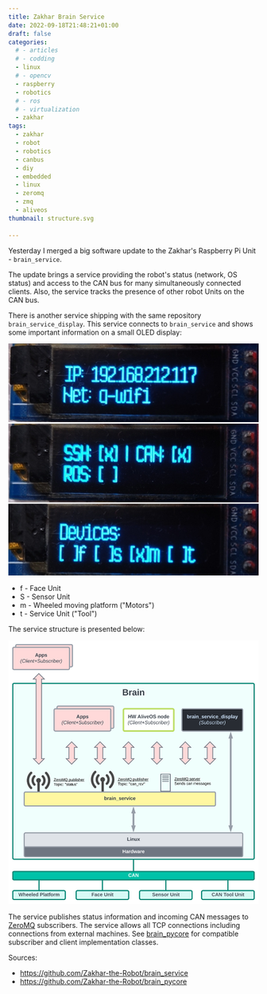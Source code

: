 ```yaml
---
title: Zakhar Brain Service
date: 2022-09-18T21:48:21+01:00
draft: false
categories:
  # - articles
  # - codding
  - linux
  # - opencv
  - raspberry
  - robotics
  # - ros
  # - virtualization
  - zakhar
tags:
  - zakhar 
  - robot 
  - robotics 
  - canbus 
  - diy 
  - embedded 
  - linux
  - zeromq
  - zmq
  - aliveos 
thumbnail: structure.svg

---
```


Yesterday I merged a big software update to the Zakhar's Raspberry Pi Unit - `brain_service`.

The update brings a service providing the robot's status (network, OS status) and access to the CAN bus for many simultaneously connected clients. Also, the service tracks the presence of other robot Units on the CAN bus.

<!--more-->

There is another service shipping with the same repository `brain_service_display`. This service connects to `brain_service` and shows some important information on a small OLED display:


![](screen1.jpg)
![](screen2.jpg)
![](screen3.jpg)

- f - Face Unit
- S - Sensor Unit
- m - Wheeled moving platform ("Motors")
- t - Service Unit ("Tool")

The service structure is presented below:

![](structure.svg)


The service publishes status information and incoming CAN messages to [ZeroMQ](https://zeromq.org/) subscribers. The service allows all TCP connections including connections from external machines. See [brain_pycore](https://github.com/Zakhar-the-Robot/brain_pycore) for compatible subscriber and client implementation classes.

Sources:

- https://github.com/Zakhar-the-Robot/brain_service
- https://github.com/Zakhar-the-Robot/brain_pycore

